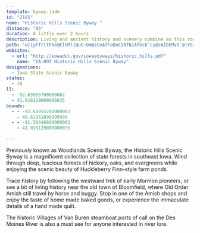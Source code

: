 ```yaml
---
template: byway.jade
id: "2185"
name: "Historic Hills Scenic Byway "
distance: "85"
duration: A little over 2 hours
description: Living and ancient history and scenery combine as this road crosses the Mormon Trail and curves through woodlands and Amish country.
path: "w}iyFftltPbe@ElHMl{@uG~Dm@zCeAfFaDnE}BfBiAfGcD`Cy@zA[bEMvS`@|VSjCKdL?jEl@f^zLxDx@jFVn`@x@rEj@`HTfGDjMMDrFRFrAGt@QZW`Er@bDZ`HZlh@Gf_B@vaFq@~HIt`@ElFZ^sAz@gBhScYnBkBrKqF~@QbNZlHbAz@Dr@Ih@Ur@s@vEqHZ{AD_BBeUb@_CrCsHJq@HeAOoB}EcVI_ABs@Nk@Ve@jFcFlC_EtSs^fBeDd@qA~Pwx@`@gDJeEPuA\\y@^e@b@WrDOrBFhDr@fIrClAFbLiCtJeCrAk@lAs@bFaE~@qAb@sAx@oFd@_AvByCd@_ATeAxAcKReAr@yBnA{BfGsIh@eATsARmHEuCmAsHI_A@_Ab@mFAiHIY_@q@qFoC]_@Wk@WmAy@_KuAsHEgAXmBdAgDD_ABmFJY^s@lN{Qj@yAb@kC|C{d@N}@t@{BT_BFcF}@gKE_HXsD?aAO_AYk@yAgB]m@EcANgE]mILmCr@{EFgAAeA]kB_DkMYcBKmAIoJMsFzAq@hBU|OKpc@EtA_@hAy@l@w@h@oA^wB?wh@FwHf@uCbHcZ\\eEDoEMyC{@gGwHq\\De^RgC\\sAp@cB|AiBdAm@bA[hYsBhASfA_@hAs@rBoBlEaGx@wAj@eBb@mBZsC\\cMd@mEfAgDdBwCv@u@xBsA`b@gNrA_AbA_Bh@eBT{BBoXXuBdAyCn@m@dAu@hB[fc@KlWJh`@^nAEbCe@pAq@lNqJvAs@zDmAbCKhPE?{FOcA@y\\V}{@N{qAMozAH}k@\\w|@^muAHgI~@s_@BqKd@u@z_@Sd_@f@fcADvADzAXjBf@hBx@lx@|c@hEzCpHtGlFdE`ElClEfD|XnR~A^fXFCqsAHeD^cE|@qFt@eC`KaY\\qAZmBNwCBgd@GycA]iyCD{v@EeCMgA}B{LKeAEuAF_CpCiPNkDYa}FUavAy@_lCS}uABk_@g@giAKshAXct@NqhDDa]\\gEj@{DbAoDxByF|CeFxf@{d@zEkFtBoCpg@sv@~QyWxByDbCgG~@mDx@uDt@}GRaFDma@\\{p@n@guB^kzA^iz@h@wmFJ{Ef@eFtAmFtK_Y|AeFd@oCZyDHgE?aTAuBSyBi@_Ci@}Ao@uAoAkB{CmBkA_@mGq@aGUkIw@yB{@cDgCsAqBi@sAu@sCa@_CQ_Dk@ex@OyAc@yBo@uBmBkDkq@cx@{DsF_F{HoAyBaGsIiLwLkAeCc@sDByAtBkTl@_ClCeD|DmDdB{@bPeFtAeA|@gBd@gCBsACsu@Cab@Bs@Nm@hWwh@d`@p`@vSwb@`J_QrAkBhByAnl@k\\{AgFUwAUsC?csBWwzAsAgwCQgpBIq^KqDYsBcAuBo@_AeHaFsB}@eGu@sN}@sPaBwAg@gAqA_@aBM_BLkApGgd@r@e@`CMr@m@vDoXZkAzGaMnBmFlAuFdA}JtG{|@JaJ_@uKo@i[^}KbAsHbB}JjBkEvPoPjBgAhA_@`BQxj@g@dbAI\\CdAy@s@{o@AwE`@qNxBL|PdBlA?rCXzQDtVOpd@A`i@XJLpDKrFBdXVzu@fAxCKlBe@rCsAzZ}TpBmBjAwAr@aAjBsDr@gBjAeEl@eDTiBTmDHsCeB_q@^{Ex@mDxU{j@fCsGdA_DtNip@ZmCLmCBgONgDh@gEhJym@bB}JRkBHyBCuCk@_FqLuj@lt@q[|Ay@v@o@jAaB|@_Cd@mBvFiWnA}GpDwUdAwF|@aCdAsBjHaKt@_B^mA^eBb@gD?gCImD?sCRsC^sBl@eBv@gAp\\w\\lAkBj@mB\\qBNuB?yBKmBc@sBe@yAwPwY{@mBcAeDq@aDc@kEIuBOmPOwIOcCc@{DgBmG{Ky]yEuNs@sBu@}A_BoCyAgB}UiTiAkB}@eCe@sBUuBImDTyD~Kil@n@}HJoDB{DIso@OqDUuAs@sCm@mAoUk`@iNaVoAuD[qCGgAAijIEy]FeoB"
websites: 
  - url: "http://iowadot.gov/iowasbyways/historic_hills.pdf"
    name: "IA-DOT Historic Hills Scenic Byway"
designations: 
  - Iowa State Scenic Byway
states: 
  - IA
ll: 
  - -92.63955700000002
  - 41.016129000000035
bounds: 
  - - -92.63955700000002
    - 40.61951099999999
  - - -91.56446800000003
    - 41.016129000000035

---
```


<p> Previously known as Woodlands Scenic Byway, the Historic Hills Scenic Byway is a magnificent collection of
state forests in southeast Iowa. Wind through deep, luscious forests of hickory, oaks, and evergreens while enjoying the scenic
beauty of Huckleberry Finn-style farm ponds. </p>
<p> Trace history by
following the westward trek of early Mormon pioneers, or see a bit of
living history near the old town of Bloomfield, where Old Order Amish still
travel by horse and buggy. Stop in one of the Amish shops and enjoy
the taste of home made baked goods, or experience the immaculate details of a hand made quilt. </p>
<p>The historic Villages of Van
Buren steamboat ports of call on the Des Moines River is also a must see for anyone interested in river lore.</p>